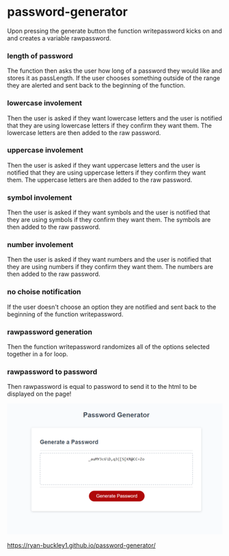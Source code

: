 # password-generator

Upon pressing the generate button the function writepassword kicks on and and creates a variable rawpassword. 
### length of password
The function then asks the user how long of a password they would like and stores it as passLength. If the user chooses something outside of the range they are alerted and sent back to the beginning of the function.
### lowercase involement
Then the user is asked if they want lowercase letters and the user is notified that they are using lowercase letters if they confirm they want them. The lowercase letters are then added to the raw password.
### uppercase involement
Then the user is asked if they want uppercase letters and the user is notified that they are using uppercase letters if they confirm they want them. The uppercase letters are then added to the raw password.
### symbol involement
Then the user is asked if they want symbols and the user is notified that they are using symbols if they confirm they want them. The symbols are then added to the raw password.
### number involement
Then the user is asked if they want numbers and the user is notified that they are using numbers if they confirm they want them. The numbers are then added to the raw password.
### no choise notification
If the user doesn't choose an option they are notified and sent back to the beginning of the function writepassword.
### rawpassword generation 
Then the function writepassword randomizes all of the options selected together in a for loop.
### rawpassword to password
Then rawpassword is equal to password to send it to the html to be displayed on the page!

<img src="./assets/images/screenshot.png">

https://ryan-buckley1.github.io/password-generator/
